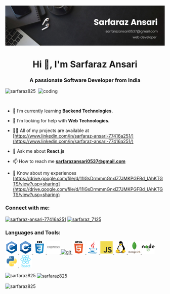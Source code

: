 ![logo](https://github.com/Sarfaraz825/sarfaraz825/blob/main/Black%20Minimal%20Motivation%20Quote%20LinkedIn%20Banner.jpg)
<h1 align="center">Hi 👋, I'm Sarfaraz Ansari</h1>
<h3 align="center">A passionate Software Developer from India</h3>

<img align="right" alt="coding" width="400px" src="https://cdn.dribbble.com/users/2131993/screenshots/4948736/thoughtworks-gif_dribbble.gif">

<p align="left"> <img src="https://komarev.com/ghpvc/?username=sarfaraz825&label=Profile%20views&color=0e75b6&style=flat" alt="sarfaraz825" /> </p>

<p align="left"> <a href="https://twitter.com/" target="blank"><img src="https://img.shields.io/twitter/follow/?logo=twitter&style=for-the-badge" alt="" /></a> </p>

- 🌱 I’m currently learning **Backend Technologies.**

- 🤝 I’m looking for help with **Web Technologies.**

- 👨‍💻 All of my projects are available at [https://www.linkedin.com/in/sarfaraz-ansari-77416a251/](https://www.linkedin.com/in/sarfaraz-ansari-77416a251/)

- 💬 Ask me about **React.js**

- 📫 How to reach me **sarfarazansari0537@gmail.com**

- 📄 Know about my experiences [https://drive.google.com/file/d/11lGsDrmmmGnxlZ7JMKPGFBd_IAhKTGTS/view?usp=sharing](https://drive.google.com/file/d/11lGsDrmmmGnxlZ7JMKPGFBd_IAhKTGTS/view?usp=sharing)

<h3 align="left">Connect with me:</h3>
<p align="left">
<a href="https://linkedin.com/in/sarfaraz-ansari-77416a251" target="blank"><img align="center" src="https://raw.githubusercontent.com/rahuldkjain/github-profile-readme-generator/master/src/images/icons/Social/linked-in-alt.svg" alt="sarfaraz-ansari-77416a251" height="30" width="40" /></a>
<a href="https://instagram.com/sarfaraz_7125" target="blank"><img align="center" src="https://raw.githubusercontent.com/rahuldkjain/github-profile-readme-generator/master/src/images/icons/Social/instagram.svg" alt="sarfaraz_7125" height="30" width="40" /></a>
</p>

<h3 align="left">Languages and Tools:</h3>
<p align="left"> <a href="https://www.cprogramming.com/" target="_blank" rel="noreferrer"> <img src="https://raw.githubusercontent.com/devicons/devicon/master/icons/c/c-original.svg" alt="c" width="40" height="40"/> </a> <a href="https://www.w3schools.com/cpp/" target="_blank" rel="noreferrer"> <img src="https://raw.githubusercontent.com/devicons/devicon/master/icons/cplusplus/cplusplus-original.svg" alt="cplusplus" width="40" height="40"/> </a> <a href="https://www.w3schools.com/css/" target="_blank" rel="noreferrer"> <img src="https://raw.githubusercontent.com/devicons/devicon/master/icons/css3/css3-original-wordmark.svg" alt="css3" width="40" height="40"/> </a> <a href="https://expressjs.com" target="_blank" rel="noreferrer"> <img src="https://raw.githubusercontent.com/devicons/devicon/master/icons/express/express-original-wordmark.svg" alt="express" width="40" height="40"/> </a> <a href="https://git-scm.com/" target="_blank" rel="noreferrer"> <img src="https://www.vectorlogo.zone/logos/git-scm/git-scm-icon.svg" alt="git" width="40" height="40"/> </a> <a href="https://www.w3.org/html/" target="_blank" rel="noreferrer"> <img src="https://raw.githubusercontent.com/devicons/devicon/master/icons/html5/html5-original-wordmark.svg" alt="html5" width="40" height="40"/> </a> <a href="https://www.java.com" target="_blank" rel="noreferrer"> <img src="https://raw.githubusercontent.com/devicons/devicon/master/icons/java/java-original.svg" alt="java" width="40" height="40"/> </a> <a href="https://developer.mozilla.org/en-US/docs/Web/JavaScript" target="_blank" rel="noreferrer"> <img src="https://raw.githubusercontent.com/devicons/devicon/master/icons/javascript/javascript-original.svg" alt="javascript" width="40" height="40"/> </a> <a href="https://www.linux.org/" target="_blank" rel="noreferrer"> <img src="https://raw.githubusercontent.com/devicons/devicon/master/icons/linux/linux-original.svg" alt="linux" width="40" height="40"/> </a> <a href="https://www.mongodb.com/" target="_blank" rel="noreferrer"> <img src="https://raw.githubusercontent.com/devicons/devicon/master/icons/mongodb/mongodb-original-wordmark.svg" alt="mongodb" width="40" height="40"/> </a> <a href="https://nodejs.org" target="_blank" rel="noreferrer"> <img src="https://raw.githubusercontent.com/devicons/devicon/master/icons/nodejs/nodejs-original-wordmark.svg" alt="nodejs" width="40" height="40"/> </a> <a href="https://www.python.org" target="_blank" rel="noreferrer"> <img src="https://raw.githubusercontent.com/devicons/devicon/master/icons/python/python-original.svg" alt="python" width="40" height="40"/> </a> <a href="https://reactjs.org/" target="_blank" rel="noreferrer"> <img src="https://raw.githubusercontent.com/devicons/devicon/master/icons/react/react-original-wordmark.svg" alt="react" width="40" height="40"/> </a> </p>

<p><img align="left" src="https://github-readme-stats.vercel.app/api/top-langs?username=sarfaraz825&show_icons=true&locale=en&layout=compact" alt="sarfaraz825" /></p>

<p>&nbsp;<img align="center" src="https://github-readme-stats.vercel.app/api?username=sarfaraz825&show_icons=true&locale=en" alt="sarfaraz825" /></p>

<p><img align="center" src="https://github-readme-streak-stats.herokuapp.com/?user=sarfaraz825&" alt="sarfaraz825" /></p>
